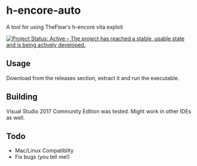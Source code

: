 # h-encore-auto
A tool for using TheFlow's h-encore vita exploit

[![Project Status: Active – The project has reached a stable, usable state and is being actively developed.](http://www.repostatus.org/badges/latest/active.svg)](http://www.repostatus.org/#active)

## Usage
Download from the releases section, extract it and run the executable.

## Building
Visual Studio 2017 Community Edition was tested. Might work in other IDEs as well.

## Todo

- Mac/Linux Compatibilty
- Fix bugs (you tell me!)